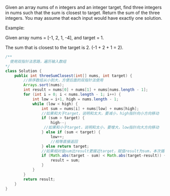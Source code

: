 
Given an array nums of n integers and an integer target, find three integers in nums such that the sum is closest to target.
Return the sum of the three integers. You may assume that each input would have exactly one solution.

Example:

Given array nums = [-1, 2, 1, -4], and target = 1.

The sum that is closest to the target is 2. (-1 + 2 + 1 = 2).

```java
/**
  使用双指针法思路，遍历输入数组
*/
class Solution {
    public int threeSumClosest(int[] nums, int target) {
        //排序数组从小到大，方便后面的双指针法使用
        Arrays.sort(nums);
        int result = nums[0] + nums[1] + nums[nums.length - 1];
        for (int i = 0; i < nums.length - 1; i++) {
            int low = i+1, high = nums.length - 1;
            while (low < high) {
                int sum = nums[i] + nums[low] + nums[high];
                //如果和大于target，说明和太大，要减小，high指针向小方向移动
                if (sum > target) {
                    high--;
                 //如果和小于target，说明和太小，要增大，low指针向大方向移动
                } else if (sum < target) {
                    low++;
                    //相等直接返回
                } else return target;
                //如果相对值sum比result更接近target，赋值result为sum，本次循环中sum为最接近返回值的目标
                if (Math.abs(target - sum) < Math.abs(target-result)) {
                    result = sum;
                }
            } 
        }
        return result;
    }
}
```